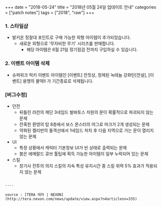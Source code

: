 +++
date = "2018-05-24"
title = "2018년 05월 24일 업데이트 안내"
categories = ["patch notes"]
tags = ["2018", "raw"]
+++

### 1. 스타일샵
- 발키온 정찰대 포인트로 구매 가능한 외형 아이템이 추가되었습니다.
  - 새로운 외형으로 '무자비한 무기' 시리즈를 판매합니다.
    - 해당 아이템은 6월 21일 정기점검 전까지 구입하실 수 있습니다.

### 2. 이벤트 아이템 삭제
- 슈퍼위크 럭키 이벤트 아이템인 [이벤트] 잔칫상, 정제된 녹테늄 강화탄[전설], [이벤트] 용맹의 물약II 가 기간종료로 삭제됩니다.

### [버그수정]
- 던전
  - 뒤틀린 라칸의 제단 3네임드 발바토스 차원의 문이 확률적으로 파괴되지 않는 문제
  - 잔혹한 환영의 탑 8층에서 보스 몬스터의 어그로 마크가 2개 생성되는 문제
  - 약화된 켈리반의 돌격선에서 1네임드 처치 후 다음 지역으로 가는 문이 열리지 않는 문제
- UI
  - 특정 상황에서 캐릭터 기본정보 UI가 빈 상태로 출력되는 문제
  - 붉은 에메랄드 큐브 툴팁에 획득 가능한 아이템이 일부 누락되어 있는 문제
- 스킬
  - 창기사 전투의 의지 스킬의 지속 특성 유지시간 중 스킬 위력 5% 효과가 적용되지 않는 문제
```

----

source : [TERA 테라 | NEXON](http://tera.nexon.com/news/update/view.aspx?n4articlesn=335)
